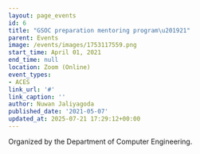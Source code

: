 ```yaml
---
layout: page_events
id: 6
title: "GSOC preparation mentoring program\u201921"
parent: Events
image: /events/images/1753117559.png
start_time: April 01, 2021
end_time: null
location: Zoom (Online)
event_types:
- ACES
link_url: '#'
link_caption: ''
author: Nuwan Jaliyagoda
published_date: '2021-05-07'
updated_at: 2025-07-21 17:29:12+00:00
---
```



<!-- Automated Update by GitHub Actions -->

<p>Organized by the Department of Computer Engineering.</p>

